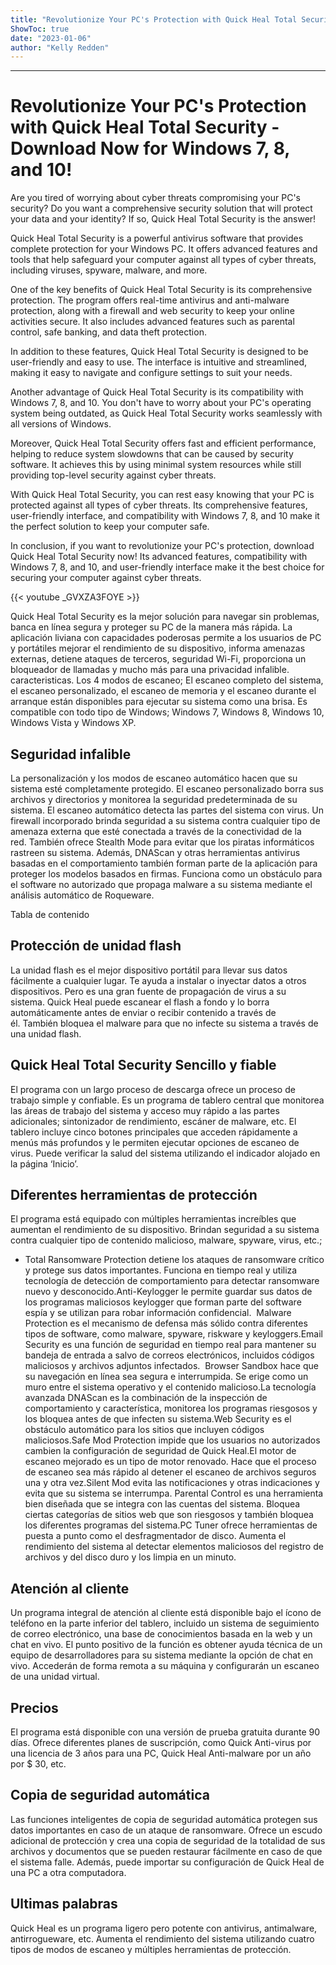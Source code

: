 ```yaml
---
title: "Revolutionize Your PC's Protection with Quick Heal Total Security - Download Now for Windows 7, 8, and 10!"
ShowToc: true 
date: "2023-01-06"
author: "Kelly Redden"
---
```

*****
# Revolutionize Your PC's Protection with Quick Heal Total Security - Download Now for Windows 7, 8, and 10!

Are you tired of worrying about cyber threats compromising your PC's security? Do you want a comprehensive security solution that will protect your data and your identity? If so, Quick Heal Total Security is the answer!

Quick Heal Total Security is a powerful antivirus software that provides complete protection for your Windows PC. It offers advanced features and tools that help safeguard your computer against all types of cyber threats, including viruses, spyware, malware, and more.

One of the key benefits of Quick Heal Total Security is its comprehensive protection. The program offers real-time antivirus and anti-malware protection, along with a firewall and web security to keep your online activities secure. It also includes advanced features such as parental control, safe banking, and data theft protection.

In addition to these features, Quick Heal Total Security is designed to be user-friendly and easy to use. The interface is intuitive and streamlined, making it easy to navigate and configure settings to suit your needs.

Another advantage of Quick Heal Total Security is its compatibility with Windows 7, 8, and 10. You don't have to worry about your PC's operating system being outdated, as Quick Heal Total Security works seamlessly with all versions of Windows.

Moreover, Quick Heal Total Security offers fast and efficient performance, helping to reduce system slowdowns that can be caused by security software. It achieves this by using minimal system resources while still providing top-level security against cyber threats.

With Quick Heal Total Security, you can rest easy knowing that your PC is protected against all types of cyber threats. Its comprehensive features, user-friendly interface, and compatibility with Windows 7, 8, and 10 make it the perfect solution to keep your computer safe.

In conclusion, if you want to revolutionize your PC's protection, download Quick Heal Total Security now! Its advanced features, compatibility with Windows 7, 8, and 10, and user-friendly interface make it the best choice for securing your computer against cyber threats.

{{< youtube _GVXZA3FOYE >}} 



Quick Heal Total Security es la mejor solución para navegar sin problemas, banca en línea segura y proteger su PC de la manera más rápida. La aplicación liviana con capacidades poderosas permite a los usuarios de PC y portátiles mejorar el rendimiento de su dispositivo, informa amenazas externas, detiene ataques de terceros, seguridad Wi-Fi, proporciona un bloqueador de llamadas y mucho más para una privacidad infalible. caracteristicas. Los 4 modos de escaneo; El escaneo completo del sistema, el escaneo personalizado, el escaneo de memoria y el escaneo durante el arranque están disponibles para ejecutar su sistema como una brisa. Es compatible con todo tipo de Windows; Windows 7, Windows 8, Windows 10, Windows Vista y Windows XP.  
 
## Seguridad infalible
 
La personalización y los modos de escaneo automático hacen que su sistema esté completamente protegido. El escaneo personalizado borra sus archivos y directorios y monitorea la seguridad predeterminada de su sistema. El escaneo automático detecta las partes del sistema con virus. Un firewall incorporado brinda seguridad a su sistema contra cualquier tipo de amenaza externa que esté conectada a través de la conectividad de la red. También ofrece Stealth Mode para evitar que los piratas informáticos rastreen su sistema. Además, DNAScan y otras herramientas antivirus basadas en el comportamiento también forman parte de la aplicación para proteger los modelos basados ​​en firmas. Funciona como un obstáculo para el software no autorizado que propaga malware a su sistema mediante el análisis automático de Roqueware. 
 
Tabla de contenido
 
## Protección de unidad flash
 
La unidad flash es el mejor dispositivo portátil para llevar sus datos fácilmente a cualquier lugar. Te ayuda a instalar o inyectar datos a otros dispositivos. Pero es una gran fuente de propagación de virus a su sistema. Quick Heal puede escanear el flash a fondo y lo borra automáticamente antes de enviar o recibir contenido a través de él. También bloquea el malware para que no infecte su sistema a través de una unidad flash. 
 
## Quick Heal Total Security Sencillo y fiable
 
El programa con un largo proceso de descarga ofrece un proceso de trabajo simple y confiable. Es un programa de tablero central que monitorea las áreas de trabajo del sistema y acceso muy rápido a las partes adicionales; sintonizador de rendimiento, escáner de malware, etc. El tablero incluye cinco botones principales que acceden rápidamente a menús más profundos y le permiten ejecutar opciones de escaneo de virus. Puede verificar la salud del sistema utilizando el indicador alojado en la página ‘Inicio’. 
 
## Diferentes herramientas de protección
 
El programa está equipado con múltiples herramientas increíbles que aumentan el rendimiento de su dispositivo. Brindan seguridad a su sistema contra cualquier tipo de contenido malicioso, malware, spyware, virus, etc.;
 
- Total Ransomware Protection detiene los ataques de ransomware crítico y protege sus datos importantes. Funciona en tiempo real y utiliza tecnología de detección de comportamiento para detectar ransomware nuevo y desconocido.Anti-Keylogger le permite guardar sus datos de los programas maliciosos keylogger que forman parte del software espía y se utilizan para robar información confidencial.  Malware Protection es el mecanismo de defensa más sólido contra diferentes tipos de software, como malware, spyware, riskware y keyloggers.Email Security es una función de seguridad en tiempo real para mantener su bandeja de entrada a salvo de correos electrónicos, incluidos códigos maliciosos y archivos adjuntos infectados.  Browser Sandbox hace que su navegación en línea sea segura e interrumpida. Se erige como un muro entre el sistema operativo y el contenido malicioso.La tecnología avanzada DNAScan es la combinación de la inspección de comportamiento y característica, monitorea los programas riesgosos y los bloquea antes de que infecten su sistema.Web Security es el obstáculo automático para los sitios que incluyen códigos maliciosos.Safe Mod Protection impide que los usuarios no autorizados cambien la configuración de seguridad de Quick Heal.El motor de escaneo mejorado es un tipo de motor renovado. Hace que el proceso de escaneo sea más rápido al detener el escaneo de archivos seguros una y otra vez.Silent Mod evita las notificaciones y otras indicaciones y evita que su sistema se interrumpa. Parental Control es una herramienta bien diseñada que se integra con las cuentas del sistema. Bloquea ciertas categorías de sitios web que son riesgosos y también bloquea los diferentes programas del sistema.PC Tuner ofrece herramientas de puesta a punto como el desfragmentador de disco. Aumenta el rendimiento del sistema al detectar elementos maliciosos del registro de archivos y del disco duro y los limpia en un minuto.

 
## Atención al cliente
 
Un programa integral de atención al cliente está disponible bajo el ícono de teléfono en la parte inferior del tablero, incluido un sistema de seguimiento de correo electrónico, una base de conocimientos basada en la web y un chat en vivo. El punto positivo de la función es obtener ayuda técnica de un equipo de desarrolladores para su sistema mediante la opción de chat en vivo. Accederán de forma remota a su máquina y configurarán un escaneo de una unidad virtual. 
 
## Precios
 
El programa está disponible con una versión de prueba gratuita durante 90 días. Ofrece diferentes planes de suscripción, como Quick Anti-virus por una licencia de 3 años para una PC, Quick Heal Anti-malware por un año por $ 30, etc. 
 
## Copia de seguridad automática
 
Las funciones inteligentes de copia de seguridad automática protegen sus datos importantes en caso de un ataque de ransomware. Ofrece un escudo adicional de protección y crea una copia de seguridad de la totalidad de sus archivos y documentos que se pueden restaurar fácilmente en caso de que el sistema falle. Además, puede importar su configuración de Quick Heal de una PC a otra computadora.
 
## Ultimas palabras
 
Quick Heal es un programa ligero pero potente con antivirus, antimalware, antirrogueware, etc. Aumenta el rendimiento del sistema utilizando cuatro tipos de modos de escaneo y múltiples herramientas de protección. 



